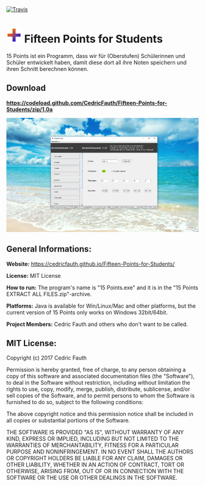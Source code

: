 [![Travis](https://img.shields.io/travis/rust-lang/rust.svg)]()

# ![alt text](https://github.com/CedricFauth/Fifteen-Points-for-Students/blob/master/icon.png "Logo Title Text 1") Fifteen Points for Students

15 Points ist ein Programm, dass wir für (Oberstufen) Schülerinnen und Schüler entwickelt haben, damit diese dort all ihre Noten speichern und ihren Schnitt berechnen können.

## Download

__https://codeload.github.com/CedricFauth/Fifteen-Points-for-Students/zip/1.0a__

![alt text](https://github.com/CedricFauth/Fifteen-Points-for-Students/blob/master/2016.PNG?raw=true)

## General Informations:

__Website:__ https://cedricfauth.github.io/Fifteen-Points-for-Students/

__License:__ MIT License

__How to run:__ The program's name is "15 Points.exe" and it is in the "15 Points EXTRACT ALL FILES.zip"-archive.

__Platforms:__ Java is available for Win/Linux/Mac and other platforms, but the current version of 15 Points only works on Windows 32bit/64bit.

__Project Members:__ Cedric Fauth and others who don't want to be called.


## MIT License:

Copyright (c) 2017 Cedric Fauth

Permission is hereby granted, free of charge, to any person obtaining a copy of this software and associated documentation files (the "Software"), to deal in the Software without restriction, including without limitation the rights to use, copy, modify, merge, publish, distribute, sublicense, and/or sell copies of the Software, and to permit persons to whom the Software is furnished to do so, subject to the following conditions:

The above copyright notice and this permission notice shall be included in all copies or substantial portions of the Software.

THE SOFTWARE IS PROVIDED "AS IS", WITHOUT WARRANTY OF ANY KIND, EXPRESS OR IMPLIED, INCLUDING BUT NOT LIMITED TO THE WARRANTIES OF MERCHANTABILITY, FITNESS FOR A PARTICULAR PURPOSE AND NONINFRINGEMENT. IN NO EVENT SHALL THE AUTHORS OR COPYRIGHT HOLDERS BE LIABLE FOR ANY CLAIM, DAMAGES OR OTHER LIABILITY, WHETHER IN AN ACTION OF CONTRACT, TORT OR OTHERWISE, ARISING FROM, OUT OF OR IN CONNECTION WITH THE SOFTWARE OR THE USE OR OTHER DEALINGS IN THE SOFTWARE.
